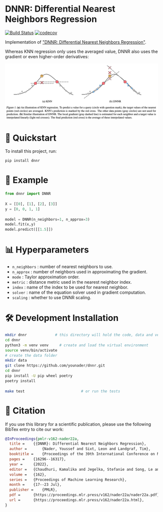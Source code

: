 # DNNR: Differential Nearest Neighbors Regression

[![Build Status](https://github.com/younader/dnnr/actions/workflows/dev.yml/badge.svg)](https://github.com/younader/dnnr/actions/workflows/dev.yml)
[![codecov](https://codecov.io/gh/younader/dnnr/branch/main/graphs/badge.svg)](https://codecov.io/github/younader/dnnr)

Implementation of ["DNNR: Differential Nearest Neighbors Regression"](https://proceedings.mlr.press/v162/nader22a.html).

Whereas KNN regression only uses the averaged value, DNNR also uses the gradient or even higher-order derivatives:

![KNN and DNNR Overview Image](knn_dnnr_overview.png)

# 🚀 Quickstart


To install this project, run:

```bash
pip install dnnr
```



# 🎉 Example

```python
from dnnr import DNNR

X = [[0], [1], [2], [3]]
y = [0, 0, 1, 1]

model = DNNR(n_neighbors=1, n_approx=3)
model.fit(x,y)
model.predict([[1.5]])
```

# 📊 Hyperparameters



* `n_neighbors` : number of nearest neighbors to use.
* `n_approx` : number of neighbors used in approximating the gradient.
* `mode` : Taylor approximation order.
* `metric` : distance metric used in the nearest neighbor index.
* `index` : name of the index to be used for nearest neighbor.
* `solver` : name of the equation solver used in gradient computation.
* `scaling` : whether to use DNNR scaling.

#  🛠 Development Installation

```bash
mkdir dnnr             # this directory will hold the code, data and venv
cd dnnr
python3 -m venv venv     # create and load the virtual environment
source venv/bin/activate
# create the data folder
mkdir data
git clone https://github.com/younader/dnnr.git
cd dnnr
pip install -U pip wheel poetry
poetry install

make test                          # or run the tests
```

# 📄 Citation

If you use this library for a scientific publication, please use the following BibTex entry to cite our work:

```bibtex
@InProceedings{pmlr-v162-nader22a,
  title = 	 {{DNNR}: Differential Nearest Neighbors Regression},
  author =       {Nader, Youssef and Sixt, Leon and Landgraf, Tim},
  booktitle = 	 {Proceedings of the 39th International Conference on Machine Learning},
  pages = 	 {16296--16317},
  year = 	 {2022},
  editor = 	 {Chaudhuri, Kamalika and Jegelka, Stefanie and Song, Le and Szepesvari, Csaba and Niu, Gang and Sabato, Sivan},
  volume = 	 {162},
  series = 	 {Proceedings of Machine Learning Research},
  month = 	 {17--23 Jul},
  publisher =    {PMLR},
  pdf = 	 {https://proceedings.mlr.press/v162/nader22a/nader22a.pdf},
  url = 	 {https://proceedings.mlr.press/v162/nader22a.html},
}
```
